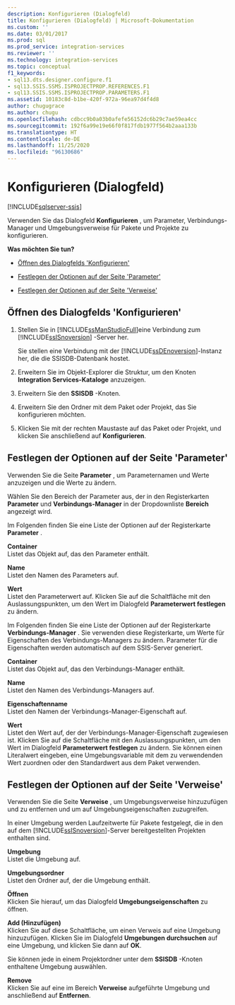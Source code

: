 ```yaml
---
description: Konfigurieren (Dialogfeld)
title: Konfigurieren (Dialogfeld) | Microsoft-Dokumentation
ms.custom: ''
ms.date: 03/01/2017
ms.prod: sql
ms.prod_service: integration-services
ms.reviewer: ''
ms.technology: integration-services
ms.topic: conceptual
f1_keywords:
- sql13.dts.designer.configure.f1
- sql13.SSIS.SSMS.ISPROJECTPROP.REFERENCES.F1
- sql13.SSIS.SSMS.ISPROJECTPROP.PARAMETERS.F1
ms.assetid: 10183c8d-b1be-420f-972a-96ea97d4f4d8
author: chugugrace
ms.author: chugu
ms.openlocfilehash: cdbcc9b0a03b0afefe56152dc6b29c7ae59ea4cc
ms.sourcegitcommit: 192f6a99e19e66f0f817fdb1977f564b2aaa133b
ms.translationtype: HT
ms.contentlocale: de-DE
ms.lasthandoff: 11/25/2020
ms.locfileid: "96130686"
---
```

# <a name="configure-dialog-box"></a>Konfigurieren (Dialogfeld)

[!INCLUDE[sqlserver-ssis](../../includes/applies-to-version/sqlserver-ssis.md)]


  Verwenden Sie das Dialogfeld **Konfigurieren** , um Parameter, Verbindungs-Manager und Umgebungsverweise für Pakete und Projekte zu konfigurieren.  
  
 **Was möchten Sie tun?**  
  
-   [Öffnen des Dialogfelds 'Konfigurieren'](#open_dialog)  
  
-   [Festlegen der Optionen auf der Seite 'Parameter'](#parameter)  
  
-   [Festlegen der Optionen auf der Seite 'Verweise'](#references)  
  
##  <a name="open-the-configure-dialog-box"></a><a name="open_dialog"></a> Öffnen des Dialogfelds 'Konfigurieren'  
  
1.  Stellen Sie in [!INCLUDE[ssManStudioFull](../../includes/ssmanstudiofull-md.md)]eine Verbindung zum [!INCLUDE[ssISnoversion](../../includes/ssisnoversion-md.md)] -Server her.  
  
     Sie stellen eine Verbindung mit der [!INCLUDE[ssDEnoversion](../../includes/ssdenoversion-md.md)]-Instanz her, die die SSISDB-Datenbank hostet.  
  
2.  Erweitern Sie im Objekt-Explorer die Struktur, um den Knoten **Integration Services-Kataloge** anzuzeigen.  
  
3.  Erweitern Sie den **SSISDB** -Knoten.  
  
4.  Erweitern Sie den Ordner mit dem Paket oder Projekt, das Sie konfigurieren möchten.  
  
5.  Klicken Sie mit der rechten Maustaste auf das Paket oder Projekt, und klicken Sie anschließend auf **Konfigurieren**.  
  
##  <a name="set-the-options-on-the-parameters-page"></a><a name="parameter"></a> Festlegen der Optionen auf der Seite 'Parameter'  
 Verwenden Sie die Seite **Parameter** , um Parameternamen und Werte anzuzeigen und die Werte zu ändern.  
  
 Wählen Sie den Bereich der Parameter aus, der in den Registerkarten **Parameter** und **Verbindungs-Manager** in der Dropdownliste **Bereich** angezeigt wird.  
  
 Im Folgenden finden Sie eine Liste der Optionen auf der Registerkarte **Parameter** .  
  
 **Container**  
 Listet das Objekt auf, das den Parameter enthält.  
  
 **Name**  
 Listet den Namen des Parameters auf.  
  
 **Wert**  
 Listet den Parameterwert auf. Klicken Sie auf die Schaltfläche mit den Auslassungspunkten, um den Wert im Dialogfeld **Parameterwert festlegen** zu ändern.  
  
 Im Folgenden finden Sie eine Liste der Optionen auf der Registerkarte **Verbindungs-Manager** . Sie verwenden diese Registerkarte, um Werte für Eigenschaften des Verbindungs-Managers zu ändern. Parameter für die Eigenschaften werden automatisch auf dem SSIS-Server generiert.  
  
 **Container**  
 Listet das Objekt auf, das den Verbindungs-Manager enthält.  
  
 **Name**  
 Listet den Namen des Verbindungs-Managers auf.  
  
 **Eigenschaftenname**  
 Listet den Namen der Verbindungs-Manager-Eigenschaft auf.  
  
 **Wert**  
 Listet den Wert auf, der der Verbindungs-Manager-Eigenschaft zugewiesen ist. Klicken Sie auf die Schaltfläche mit den Auslassungspunkten, um den Wert im Dialogfeld **Parameterwert festlegen** zu ändern. Sie können einen Literalwert eingeben, eine Umgebungsvariable mit dem zu verwendenden Wert zuordnen oder den Standardwert aus dem Paket verwenden.  
  
##  <a name="set-the-options-on-the-references-page"></a><a name="references"></a> Festlegen der Optionen auf der Seite 'Verweise'  
 Verwenden Sie die Seite **Verweise** , um Umgebungsverweise hinzuzufügen und zu entfernen und um auf Umgebungseigenschaften zuzugreifen.  
  
 In einer Umgebung werden Laufzeitwerte für Pakete festgelegt, die in den auf dem [!INCLUDE[ssISnoversion](../../includes/ssisnoversion-md.md)]-Server bereitgestellten Projekten enthalten sind.  
  
 **Umgebung**  
 Listet die Umgebung auf.  
  
 **Umgebungsordner**  
 Listet den Ordner auf, der die Umgebung enthält.  
  
 **Öffnen**  
 Klicken Sie hierauf, um das Dialogfeld **Umgebungseigenschaften** zu öffnen.  
  
 **Add (Hinzufügen)**  
 Klicken Sie auf diese Schaltfläche, um einen Verweis auf eine Umgebung hinzuzufügen. Klicken Sie im Dialogfeld **Umgebungen durchsuchen** auf eine Umgebung, und klicken Sie dann auf **OK**.  
  
 Sie können jede in einem Projektordner unter dem **SSISDB** -Knoten enthaltene Umgebung auswählen.  
  
 **Remove**  
 Klicken Sie auf eine im Bereich **Verweise** aufgeführte Umgebung und anschließend auf **Entfernen**.  
  
  
